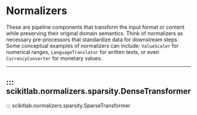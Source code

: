 # Normalizers

These are pipeline components that transform the input format or content while
preserving their original domain semantics. Think of normalizers as necessary
pre-processors that standardize data for downstream steps. Some conceptual examples
of normalizers can include: ``ValueScaler`` for numerical ranges,
``LanguageTranslator`` for written texts, or even ``CurrencyConverter``
for monetary values.

---
::: scikitlab.normalizers.sparsity.DenseTransformer
---
::: scikitlab.normalizers.sparsity.SparseTransformer
